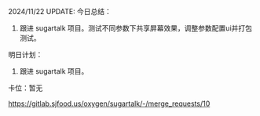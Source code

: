 2024/11/22 UPDATE:
今日总结：

1. 跟进 sugartalk 项目。测试不同参数下共享屏幕效果，调整参数配置ui并打包测试。

   


明日计划：

1. 跟进 sugartalk 项目。



卡位：暂无

https://gitlab.sjfood.us/oxygen/sugartalk/-/merge_requests/10